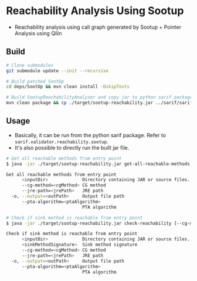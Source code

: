 # Reachability Analysis Using Sootup

- Reachability analysis using call graph generated by Sootup + Pointer Analysis using Qilin

## Build

```bash
# Clone submodules
git submodule update --init --recursive

# Build patched SootUp
cd deps/SootUp && mvn clean install -DskipTests

# Build SootupReachabilityAnalyser and copy jar to python sarif package
mvn clean package && cp ./target/sootup-reachability.jar ../sarif/sarif/static
```

## Usage
- Basically, it can be run from the python sarif package. Refer to `sarif.validator.reachability.sootup`.
- It's also possible to directly run the built jar file.

```bash
# Get all reachable methods from entry point
$ java -jar ./target/sootup-reachability.jar get-all-reachable-methods [--cg-method=<cgMethod>] [--jre-path=<jrePath>] [-o=<outPath>] [--pta-algorithm=<ptaAlgorithm>] <inputDir>

Get all reachable methods from entry point
      <inputDir>             Directory containing JAR or source files.
      --cg-method=<cgMethod> CG method
      --jre-path=<jrePath>   JRE path
  -o, --output=<outPath>     Output file path
      --pta-algorithm=<ptaAlgorithm>
                             PTA algorithm

# Check if sink method is reachable from entry point
$ java -jar ./target/sootup-reachability.jar check-reachability [--cg-method=<cgMethod>][--jre-path=<jrePath>] [-o=<outPath>] [--pta-algorithm=<ptaAlgorithm>] <inputDir> <sinkMethodSignature>

Check if sink method is reachable from entry point
      <inputDir>             Directory containing JAR or source files.
      <sinkMethodSignature>  Sink method signature
      --cg-method=<cgMethod> CG method
      --jre-path=<jrePath>   JRE path
  -o, --output=<outPath>     Output file path
      --pta-algorithm=<ptaAlgorithm>
                             PTA algorithm
```